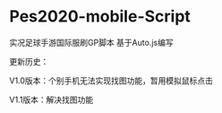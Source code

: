 # Pes2020-mobile-Script
实况足球手游国际服刷GP脚本 基于Auto.js编写

更新历史：

V1.0版本：个别手机无法实现找图功能，暂用模拟鼠标点击

V1.1版本：解决找图功能

